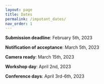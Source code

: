 ```yaml
---
layout: page
title: Dates
permalink: /impotant_dates/
nav_order: 1
---
```


<strong>Submission deadline</strong>: February 5th, 2023

<strong>Notification of acceptance</strong>: March 5th, 2023

<strong>Camera ready</strong>: March 15th, 2023

<strong>Workshop day</strong>: April 2nd, 2023

<strong>Conference days</strong>: April 3rd-6th, 2023

